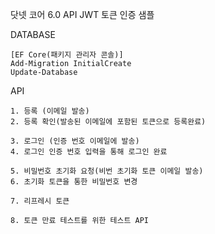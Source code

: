 닷넷 코어 6.0 API JWT 토큰 인증 샘플

DATABASE
```
[EF Core(패키지 관리자 콘솔)]
Add-Migration InitialCreate
Update-Database
```

API
```
1. 등록 (이메일 발송)
2. 등록 확인(발송된 이메일에 포함된 토큰으로 등록완료)

3. 로그인 (인증 번호 이메일에 발송)
4. 로그인 인증 번호 입력을 통해 로그인 완료

5. 비밀번호 초기화 요청(비번 초기화 토큰 이메일 발송)
6. 초기화 토큰을 통한 비밀번호 변경 

7. 리프레시 토큰

8. 토큰 만료 테스트를 위한 테스트 API
```
